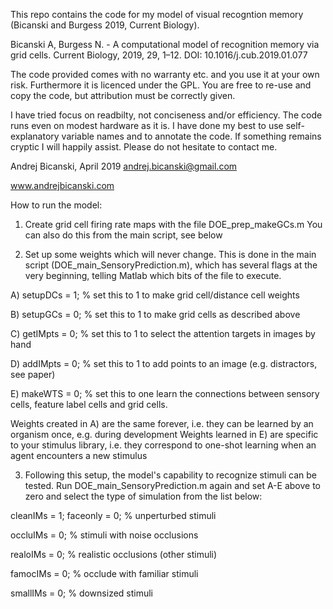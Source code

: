 This repo contains the code for my model of visual recogntion memory (Bicanski and Burgess 2019, Current Biology).

Bicanski A, Burgess N. - A computational model of recognition memory via grid cells. Current Biology, 2019, 29, 1–12. DOI: 10.1016/j.cub.2019.01.077

The code provided comes with no warranty etc. and you use it at your own risk. 
Furthermore it is licenced under the GPL. You are free to re-use and copy the 
code, but attribution must be correctly given.

I have tried focus on readbilty, not conciseness and/or efficiency. The code runs even on modest hardware as it 
is. I have done my best to use self-explanatory variable names and to annotate the code. 
If something remains cryptic I will happily assist. Please do not hesitate to contact me.

Andrej Bicanski, April 2019
andrej.bicanski@gmail.com

www.andrejbicanski.com




How to run the model:


1. Create grid cell firing rate maps with the file DOE_prep_makeGCs.m
You can also do this from the main script, see below


2. Set up some weights which will never change. This is done in the main script (DOE_main_SensoryPrediction.m), which has several flags at the very beginning, telling Matlab which bits of the file to execute.

A) setupDCs = 1; % set this to 1 to make grid cell/distance cell weights

B) setupGCs = 0; % set this to 1 to make grid cells as described above

C) getIMpts = 0; % set this to 1 to select the attention targets in images by hand

D) addIMpts = 0; % set this to 1 to add points to an image (e.g. distractors, see paper)

E) makeWTS  = 0; % set this to one learn the connections between sensory cells, feature label cells and grid cells.

Weights created in A) are the same forever, i.e. they can be learned by an organism once, e.g. during development
Weights learned in E) are specific to your stimulus library, i.e. they correspond to one-shot learning when an agent encounters a new stimulus


3. Following this setup, the model's capability to recognize stimuli can be tested. Run DOE_main_SensoryPrediction.m 
again and set A-E above to zero and select the type of simulation from the list below:


cleanIMs = 1;   faceonly = 0;   % unperturbed stimuli

occluIMs = 0;   % stimuli with noise occlusions

realoIMs = 0;   % realistic occlusions (other stimuli)

famocIMs = 0;   % occlude with familiar stimuli

smallIMs = 0;   % downsized stimuli


